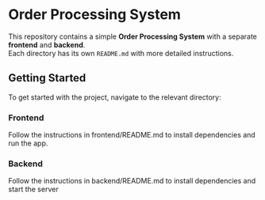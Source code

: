 
# Order Processing System

This repository contains a simple **Order Processing System** with a separate **frontend** and **backend**.  
Each directory has its own `README.md` with more detailed instructions.


## Getting Started

To get started with the project, navigate to the relevant directory:

### Frontend
Follow the instructions in frontend/README.md to install dependencies and run the app.

### Backend
Follow the instructions in backend/README.md to install dependencies and start the server
